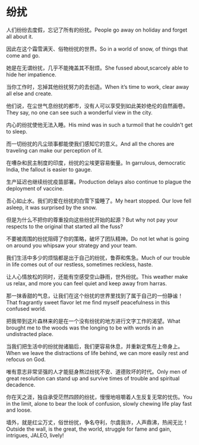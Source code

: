 # 纷扰

<p><span class="chinese">人们纷纷去度假，忘记了所有的纷扰。</span><span class="english">People go away on holiday and forget all about it.</span></p>

<p><span class="chinese">因此在这个霜雪满天、俗物纷扰的世界。</span><span class="english">So in a world of snow, of things that come and go.</span></p>

<p><span class="chinese">她是在无谓纷扰，几乎不能掩盖其不耐烦。</span><span class="english">She fussed about,scarcely able to hide her impatience.</span></p>

<p><span class="chinese">当你工作时，忘掉其他纷扰努力的去创造。</span><span class="english">When it’s time to work, clear away all else and create.</span></p>

<p><span class="chinese">他们说，在尘世气息纷扰的都市，没有人可以享受到如此美妙绝伦的自然画卷。</span><span class="english">They say, no one can see such a wonderful view in the city.</span></p>

<p><span class="chinese">内心的纷扰使他无法入睡。</span><span class="english">His mind was in such a turmoil that he couldn't get to sleep.</span></p>

<p><span class="chinese">而一切纷扰的凡尘琐事都能使我们感知它的意义。</span><span class="english">And all the chores are traveling can make our perception of it.</span></p>

<p><span class="chinese">在嘈杂和民主制度的印度，纷扰的尘埃更容易衡量。</span><span class="english">In garrulous, democratic India, the fallout is easier to gauge.</span></p>

<p><span class="chinese">生产延迟也继续纷扰疫苗部署。</span><span class="english">Production delays also continue to plague the deployment of vaccine.</span></p>

<p><span class="chinese">吾心如止水。我们的爱在纷扰的白雪下蛰睡了。</span><span class="english">My heart stopped. Our love fell asleep, it was surprised by the snow.</span></p>

<p><span class="chinese">但是为什么不把你的尊重投向这些纷扰开始的起源？</span><span class="english">But why not pay your respects to the original that started all the fuss?</span></p>

<p><span class="chinese">不要被周围的纷扰阻碍了你的策略，破坏了团队精神。</span><span class="english">Do not let what is going on around you whipsaw your strategy and your team.</span></p>

<p><span class="chinese">我们生活中多少的烦恼都是出于自己的纷扰，鲁莽和焦急。</span><span class="english">Much of our trouble in life comes out of our restless, sometimes reckless, haste.</span></p>

<p><span class="chinese">让人心情放松的同时，还能有空感受空山静雨，世外纷扰。</span><span class="english">This weather make us relax, and more you can feel quiet and keep away from harras.</span></p>

<p><span class="chinese">那一抹香甜的气息，让我们在这个纷扰的世界里找到了属于自己的一份静谧！</span><span class="english">That fragrantly sweet flavor let me find myself peacefulness in this confused world.</span></p>

<p><span class="chinese">把我带到这片森林来的是在一个没有纷扰的地方进行文字工作的渴望。</span><span class="english">What brought me to the woods was the longing to be with words in an undistracted place.</span></p>

<p><span class="chinese">当我们把生活中的纷扰抛诸脑后，我们更容易休息，并重新定焦在上帝身上。</span><span class="english">When we leave the distractions of life behind, we can more easily rest and refocus on God.</span></p>

<p><span class="chinese">唯有意志非常坚强的人才能挺身熬过纷扰不安、道德败坏的时代。</span><span class="english">Only men of great resolution can stand up and survive times of trouble and spiritual decadence.</span></p>

<p><span class="chinese">你在天之涯，独自承受茫然四顾的纷扰，慢慢地咀嚼着人生反复无常的忧伤。</span><span class="english">You in the limit, alone to bear the look of confusion, slowly chewing life play fast and loose.</span></p>

<p><span class="chinese">墙外，就是红尘万丈，俗世纷扰，争名夺利，尔虞我诈，人声鼎沸，热闹无比！</span><span class="english">Outside the wall, is the great, the world, struggle for fame and gain, intrigues, JALEO, lively!</span></p>

